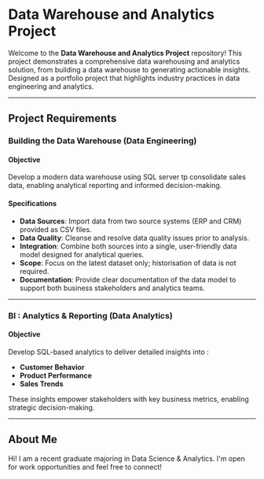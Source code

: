 # Data Warehouse and Analytics Project

Welcome to the **Data Warehouse and Analytics Project** repository!
This project demonstrates a comprehensive data warehousing and analytics solution, from building a data warehouse to generating actionable insights. Designed as a portfolio project that highlights industry practices in data engineering and analytics.

- - - 

## Project Requirements

### Building the Data Warehouse (Data Engineering)

#### Objective
Develop a modern data warehouse using SQL server tp consolidate sales data, enabling analytical reporting and informed decision-making.

#### Specifications
- **Data Sources**: Import data from two source systems (ERP and CRM) provided as CSV files.
- **Data Quality**: Cleanse and resolve data quality issues prior to analysis.
- **Integration**: Combine both sources into a single, user-friendly data model designed for analytical queries.
- **Scope**: Focus on the latest dataset only; historisation of data is not required.
- **Documentation**: Provide clear documentation of the data model to support both business stakeholders and analytics teams.

- - - 

### BI : Analytics & Reporting (Data Analytics)

#### Objective
Develop SQL-based analytics to deliver detailed insights into :
- **Customer Behavior**
- **Product Performance**
- **Sales Trends**

These insights empower stakeholders with key business metrics, enabling strategic decision-making.

- - - 

## About Me
Hi! I am a recent graduate majoring in Data Science & Analytics. I'm open for work opportunities and feel free to connect!
